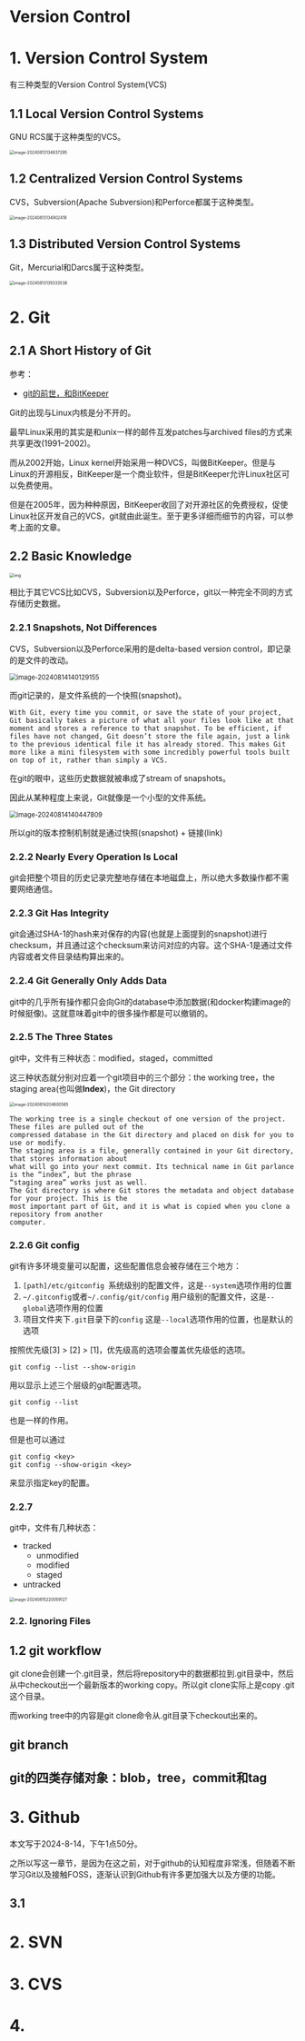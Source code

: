 # Version Control



# 1. Version Control System

有三种类型的Version Control System(VCS)

## 1.1 Local Version Control Systems

GNU RCS属于这种类型的VCS。

<img src="assets/image-20240813134837295.png" alt="image-20240813134837295" style="zoom:50%;" />



## 1.2 Centralized Version Control Systems

CVS，Subversion(Apache Subversion)和Perforce都属于这种类型。

<img src="assets/image-20240813134902419.png" alt="image-20240813134902419" style="zoom:50%;" />

## 1.3 Distributed Version Control Systems

Git，Mercurial和Darcs属于这种类型。

<img src="assets/image-20240813135033538.png" alt="image-20240813135033538" style="zoom:50%;" />



# 2. Git



## 2.1 A Short History of Git

参考：

- [git的前世，和BitKeeper](https://juejin.cn/post/7130545347767566367)

Git的出现与Linux内核是分不开的。

最早Linux采用的其实是和unix一样的邮件互发patches与archived files的方式来共享更改(1991–2002)。

而从2002开始，Linux kernel开始采用一种DVCS，叫做BitKeeper。但是与Linux的开源相反，BitKeeper是一个商业软件，但是BitKeeper允许Linux社区可以免费使用。

但是在2005年，因为种种原因，BitKeeper收回了对开源社区的免费授权，促使Linux社区开发自己的VCS，git就由此诞生。至于更多详细而细节的内容，可以参考上面的文章。



## 2.2 Basic Knowledge

<img src="assets/v2-3bc9d5f2c49a713c776e69676d7d56c5_r.jpg" alt="img" style="zoom: 50%;" />



相比于其它VCS比如CVS，Subversion以及Perforce，git以一种完全不同的方式存储历史数据。

### 2.2.1 Snapshots, Not Differences

CVS，Subversion以及Perforce采用的是delta-based version control，即记录的是文件的改动。

<img src="assets/image-20240814140129155.png" alt="image-20240814140129155" style="zoom:80%;" />

而git记录的，是文件系统的一个快照(snapshot)。

```
With Git, every time you commit, or save the state of your project, Git basically takes a picture of what all your files look like at that moment and stores a reference to that snapshot. To be efficient, if files have not changed, Git doesn’t store the file again, just a link to the previous identical file it has already stored. This makes Git more like a mini filesystem with some incredibly powerful tools built on top of it, rather than simply a VCS.
```

在git的眼中，这些历史数据就被串成了stream of snapshots。

因此从某种程度上来说，Git就像是一个小型的文件系统。

<img src="assets/image-20240814140447809.png" alt="image-20240814140447809" style="zoom:80%;" />

所以git的版本控制机制就是通过快照(snapshot) + 链接(link)

### 2.2.2 Nearly Every Operation Is Local

git会把整个项目的历史记录完整地存储在本地磁盘上，所以绝大多数操作都不需要网络通信。

### 2.2.3 Git Has Integrity

git会通过SHA-1的hash来对保存的内容(也就是上面提到的snapshot)进行checksum，并且通过这个checksum来访问对应的内容。这个SHA-1是通过文件内容或者文件目录结构算出来的。



### 2.2.4 Git Generally Only Adds Data

git中的几乎所有操作都只会向Git的database中添加数据(和docker构建image的时候挺像)。这就意味着git中的很多操作都是可以撤销的。



### 2.2.5 The Three States

git中，文件有三种状态：modified，staged，committed

这三种状态就分别对应着一个git项目中的三个部分：the working tree，the staging area(也叫做**Index**)，the Git directory

<img src="assets/image-20240814204600565.png" alt="image-20240814204600565" style="zoom:50%;" />

```
The working tree is a single checkout of one version of the project. These files are pulled out of the
compressed database in the Git directory and placed on disk for you to use or modify.
The staging area is a file, generally contained in your Git directory, that stores information about
what will go into your next commit. Its technical name in Git parlance is the “index”, but the phrase
“staging area” works just as well.
The Git directory is where Git stores the metadata and object database for your project. This is the
most important part of Git, and it is what is copied when you clone a repository from another
computer.
```



### 2.2.6 Git config

git有许多环境变量可以配置，这些配置信息会被存储在三个地方：

1. `[path]/etc/gitconfig `系统级别的配置文件，这是`--system`选项作用的位置
2. `~/.gitconfig`或者`~/.config/git/config` 用户级别的配置文件，这是`--global`选项作用的位置
3. 项目文件夹下`.git`目录下的`config` 这是`--local`选项作用的位置，也是默认的选项

按照优先级[3] > [2] > [1]，优先级高的选项会覆盖优先级低的选项。

```
git config --list --show-origin
```

用以显示上述三个层级的git配置选项。

```
git config --list
```

也是一样的作用。

但是也可以通过

```
git config <key>
git config --show-origin <key>
```

来显示指定key的配置。

### 2.2.7 

git中，文件有几种状态：

- tracked
  - unmodified
  - modified
  - staged
- untracked



<img src="assets/image-20240815220059127.png" alt="image-20240815220059127" style="zoom: 50%;" />



### 2.2. Ignoring Files



## 1.2 git workflow

git clone会创建一个.git目录，然后将repository中的数据都拉到.git目录中，然后从中checkout出一个最新版本的working copy。所以git clone实际上是copy .git这个目录。

而working tree中的内容是git clone命令从.git目录下checkout出来的。





## git branch



## git的四类存储对象：blob，tree，commit和tag





# 3. Github

本文写于2024-8-14，下午1点50分。

之所以写这一章节，是因为在这之前，对于github的认知程度非常浅，但随着不断学习Git以及接触FOSS，逐渐认识到Github有许多更加强大以及方便的功能。

## 3.1 







# 2. SVN



# 3. CVS



# 4.